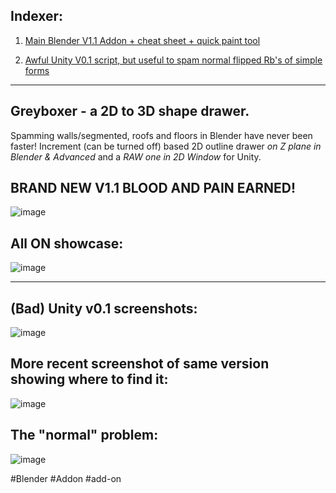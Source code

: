 Indexer:
-
1. [Main Blender V1.1 Addon + cheat sheet + quick paint tool](Greyboxer/Blender)

2. [Awful Unity V0.1 script, but useful to spam normal flipped Rb's of simple forms](Greyboxer/Unity)








                
-----------------------------------------------------------------------------------------------------------------

Greyboxer - a 2D to 3D shape drawer. 
-
Spamming walls/segmented, roofs and floors in Blender have never been faster!
Increment (can be turned off) based 2D outline drawer *on Z plane in Blender & Advanced* and a *RAW one in 2D Window* for Unity.

BRAND NEW V1.1 BLOOD AND PAIN EARNED!
-
![image](https://github.com/user-attachments/assets/0b0fbc81-dfde-4367-9007-dc91b547109d)


All ON showcase:
-
![image](https://github.com/user-attachments/assets/046d93fc-2a9c-4614-a013-ca3da6d457c0)

------------------------------------------------------------------------------------------------------------------

(Bad) Unity v0.1 screenshots:
-
![image](https://github.com/user-attachments/assets/dd4ba2c3-4421-4d66-a031-aa04d5dc2d61)

More recent screenshot of same version showing where to find it:
-
![image](https://github.com/user-attachments/assets/d825bb8d-eb41-48eb-908a-199a8ef31fa7)

The "normal" problem:
-
![image](https://github.com/user-attachments/assets/53a15831-030a-4046-a581-f17b9f23eb88)

#Blender #Addon #add-on
